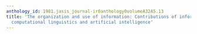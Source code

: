 ```yaml
---
anthology_id: 1981.jasis_journal-ir0anthology0volumeA32A5.13
title: 'The organization and use of information: Contributions of information science,
  computational linguistics and artificial intelligence'
---
```

